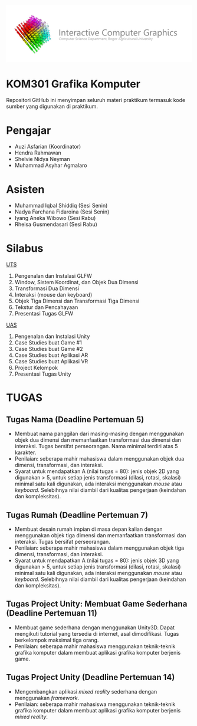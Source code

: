 ![banner](Interactive-CV-banner.png)

# KOM301 Grafika Komputer

Repositori GitHub ini menyimpan seluruh materi praktikum termasuk kode sumber yang digunakan di praktikum. 

# Pengajar
- Auzi Asfarian (Koordinator)
- Hendra Rahmawan
- Shelvie Nidya Neyman
- Muhammad Asyhar Agmalaro

# Asisten
- Muhammad Iqbal Shiddiq (Sesi Senin)
- Nadya Farchana Fidaroina (Sesi Senin)
- Iyang Aneka Wibowo (Sesi Rabu)
- Rheisa Gusmendasari (Sesi Rabu)

# Silabus
[UTS](https://github.com/auziasfarian/CG-IPB/tree/master/01.%20GLFW)
1. Pengenalan dan Instalasi GLFW
2. Window, Sistem Koordinat, dan Objek Dua Dimensi
3. Transformasi Dua Dimensi
4. Interaksi (mouse dan keyboard)
5. Objek Tiga Dimensi dan Transformasi Tiga Dimensi
6. Tekstur dan Pencahayaan
7. Presentasi Tugas GLFW

[UAS](https://github.com/auziasfarian/CG-IPB/tree/master/02.%20Unity)
1. Pengenalan dan Instalasi Unity
2. Case Studies buat Game #1
3. Case Studies buat Game #2
4. Case Studies buat Aplikasi AR
5. Case Studies buat Aplikasi VR
6. Project Kelompok
7. Presentasi Tugas Unity


# TUGAS
## Tugas Nama (Deadline Pertemuan 5)
- Membuat nama panggilan dari masing-masing dengan menggunakan objek dua dimensi dan memanfaatkan transformasi dua dimensi dan interaksi. Tugas bersifat perseorangan. Nama minimal terdiri atas 5 karakter.
- Penilaian: seberapa mahir mahasiswa dalam menggunakan objek dua dimensi, transformasi, dan interaksi.
- Syarat untuk mendapatkan A (nilai tugas = 80): jenis objek 2D yang digunakan > 5, untuk setiap jenis transformasi (dilasi, rotasi, skalasi) minimal satu kali digunakan, ada interaksi menggunakan _mouse_ atau _keyboard_. Selebihnya nilai diambil dari kualitas pengerjaan (keindahan dan kompleksitas).

## Tugas Rumah (Deadline Pertemuan 7)
- Membuat desain rumah impian di masa depan kalian dengan menggunakan objek tiga dimensi dan memanfaatkan transformasi dan interaksi. Tugas bersifat perseorangan. 
- Penilaian: seberapa mahir mahasiswa dalam menggunakan objek tiga dimensi, transformasi, dan interaksi.
- Syarat untuk mendapatkan A (nilai tugas = 80): jenis objek 3D yang digunakan > 5, untuk setiap jenis transformasi (dilasi, rotasi, skalasi) minimal satu kali digunakan, ada interaksi menggunakan _mouse_ atau _keyboard_. Selebihnya nilai diambil dari kualitas pengerjaan (keindahan dan kompleksitas).

## Tugas Project Unity: Membuat Game Sederhana (Deadline Pertemuan 11)
- Membuat game sederhana dengan menggunakan Unity3D. Dapat mengikuti tutorial yang tersedia di internet, asal dimodifikasi. Tugas berkelompok maksimal tiga orang.
- Penilaian: seberapa mahir mahasiswa menggunakan teknik-teknik grafika komputer dalam membuat aplikasi grafika komputer berjenis game.

## Tugas Project Unity (Deadline Pertemuan 14)
- Mengembangkan aplikasi _mixed reality_ sederhana dengan menggunakan _framework_. 
- Penilaian: seberapa mahir mahasiswa menggunakan teknik-teknik grafika komputer dalam membuat aplikasi grafika komputer berjenis _mixed reality_.
